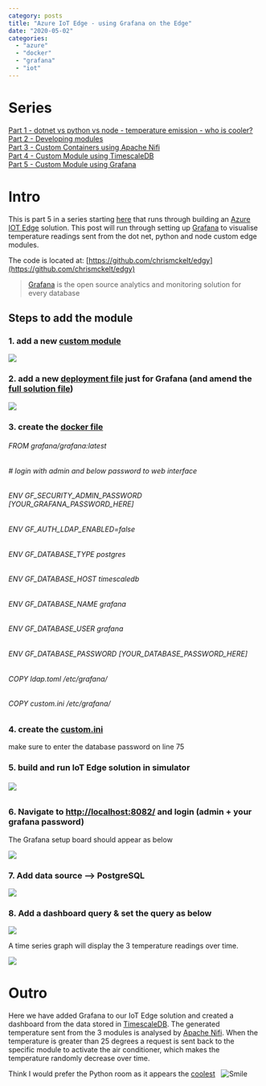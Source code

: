 ```yaml
---
category: posts
title: "Azure IoT Edge - using Grafana on the Edge"
date: "2020-05-02"
categories: 
  - "azure"
  - "docker"
  - "grafana"
  - "iot"
---
```


# Series

[Part 1 - dotnet vs python vs node - temperature emission - who is cooler?](https://dev.to/chris_mckelt/azure-iot-edge-who-is-cooler-dotnet-node-or-python-369m)  
[Part 2 - Developing modules](https://dev.to/chris_mckelt/azure-iot-edge-developing-custom-modules-df3)  
[Part 3 - Custom Containers using Apache Nifi](https://dev.to/chris_mckelt/azure-iot-edge-3rd-party-containers-3mi3)  
[Part 4 - Custom Module using TimescaleDB](https://dev.to/chris_mckelt/azure-iot-edge-using-timescaledb-on-the-edge-2ec1)  
[Part 5 - Custom Module using Grafana](https://dev.to/chris_mckelt/azure-iot-edge-using-grafana-on-the-edge-26na)

# Intro

This is part 5 in a series starting [here](https://dev.to/chris_mckelt/azure-iot-edge-who-is-cooler-dotnet-node-or-python-369m) that runs through building an [Azure IOT Edge](https://docs.microsoft.com/en-us/azure/iot-edge/about-iot-edge) solution. This post will run through setting up [Grafana](https://grafana.com/) to visualise temperature readings sent from the dot net, python and node custom edge modules.

The code is located at: [https://github.com/chrismckelt/edgy](https://github.com/chrismckelt/edgy)

> [Grafana](https://grafana.com/) is the open source analytics and monitoring solution for every database

## Steps to add the module

### 1\. add a new [custom module](https://github.com/chrismckelt/edgy/tree/master/modules/Grafana) 

![](images/80546306-e1627c00-89e7-11ea-8ceb-434b79aed040.png)

### 2\. add a new [deployment file](https://github.com/chrismckelt/edgy/blob/master/deployment.debug.grafana.template.json) just for Grafana (and amend the [full solution file](https://github.com/chrismckelt/edgy/blob/master/deployment.debug.template.json))

![](images/80546722-03a8c980-89e9-11ea-8735-051f381f16a3.png)

### 3\. create the [docker file](https://github.com/chrismckelt/edgy/blob/master/modules/Grafana/Dockerfile.amd64.debug)

###### FROM grafana/grafana:latest

###### \# login with admin and below password to web interface

###### ENV GF\_SECURITY\_ADMIN\_PASSWORD \[_YOUR\_GRAFANA\_PASSWORD\_HERE\]_

###### ENV GF\_AUTH\_LDAP\_ENABLED=false

###### ENV GF\_DATABASE\_TYPE postgres

###### ENV GF\_DATABASE\_HOST timescaledb

###### ENV GF\_DATABASE\_NAME grafana

###### ENV GF\_DATABASE\_USER grafana

###### ENV GF\_DATABASE\_PASSWORD \[_YOUR\_DATABASE\_PASSWORD\_HERE\]_

###### COPY ldap.toml /etc/grafana/

###### COPY custom.ini /etc/grafana/

### 4\. create the [custom.ini](https://github.com/chrismckelt/edgy/blob/master/modules/Grafana/custom.ini)

make sure to enter the database password on line 75

### 5\. build and run IoT Edge solution in simulator

###### ![](images/80850862-d5c5be00-8c50-11ea-8cda-67a65caf058f.png)

### 6\. Navigate to [http://localhost:8082/](http://localhost:8082/) and login (admin + your grafana password)

The Grafana setup board should appear as below

![](images/80850936-36ed9180-8c51-11ea-9152-9714976a00f7.png)

### 7\. Add data source –> PostgreSQL

![](images/80851051-de6ac400-8c51-11ea-9b9c-9498307fcbef.png)  

### 8\. Add a dashboard query & set the query as below

![](images/80911764-144f9b80-8d6b-11ea-96cb-1f1c24432b4f.png)

A time series graph will display the 3 temperature readings over time.

![](images/80911783-2598a800-8d6b-11ea-9a48-b21db723b8f0.png)

# Outro

Here we have added Grafana to our IoT Edge solution and created a dashboard from the data stored in [TimescaleDB](https://www.timescale.com/). The generated temperature sent from the 3 modules is analysed by [Apache Nifi](https://dev.to/chris_mckelt/azure-iot-edge-3rd-party-containers-3mi3). When the temperature is greater than 25 degrees a request is sent back to the specific module to activate the air conditioner, which makes the temperature randomly decrease over time.

Think I would prefer the Python room as it appears the [coolest](https://user-images.githubusercontent.com/662868/80854122-2bf22b80-8c68-11ea-919c-4833ac0847b8.png)   ![Smile](images/wlEmoticon-smile.png)
